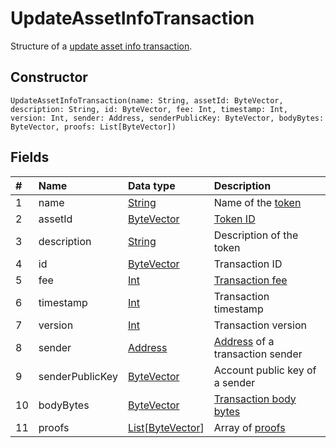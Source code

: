 # UpdateAssetInfoTransaction

Structure of a [update asset info transaction](/en/blockchain/transaction-type/update-asset-info-transaction).

## Constructor

``` ride
UpdateAssetInfoTransaction(name: String, assetId: ByteVector, description: String, id: ByteVector, fee: Int, timestamp: Int, version: Int, sender: Address, senderPublicKey: ByteVector, bodyBytes: ByteVector, proofs: List[ByteVector])
```

## Fields

| # | Name | Data type | Description |
| :--- | :--- | :--- | :--- |
| 1 | name | [String](/en/ride/data-types/string) | Name of the [token](/en/blockchain/token/) |
| 2 | assetId | [ByteVector](/en/ride/data-types/byte-vector) | [Token ID](/en/blockchain/token/token-id) |
| 3 | description | [String](/en/ride/data-types/string) | Description of the token |
| 4 | id | [ByteVector](/en/ride/data-types/byte-vector) | Transaction ID |
| 5 | fee | [Int](/en/ride/data-types/int) | [Transaction fee](/en/blockchain/transaction/transaction-fee) |
| 6 | timestamp | [Int](/en/ride/data-types/int) | Transaction timestamp |
| 7 | version | [Int](/en/ride/data-types/int) | Transaction version |
| 8 | sender | [Address](/en/ride/structures/common-structures/address) | [Address](/en/blockchain/account/address) of a transaction sender |
| 9 | senderPublicKey | [ByteVector](/en/ride/data-types/byte-vector) | Account public key of a sender |
| 10 | bodyBytes | [ByteVector](/en/ride/data-types/byte-vector) | [Transaction body bytes](/en/blockchain/glossary#t) |
| 11 | proofs | [List](/en/ride/data-types/list)[[ByteVector](/en/ride/data-types/byte-vector)] | Array of [proofs](/en/blockchain/transaction/transaction-proof) |
